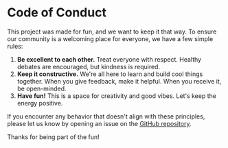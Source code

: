 # Code of Conduct

This project was made for fun, and we want to keep it that way. To ensure our community is a welcoming place for everyone, we have a few simple rules:

1.  **Be excellent to each other.** Treat everyone with respect. Healthy debates are encouraged, but kindness is required.
2.  **Keep it constructive.** We're all here to learn and build cool things together. When you give feedback, make it helpful. When you receive it, be open-minded.
3.  **Have fun!** This is a space for creativity and good vibes. Let's keep the energy positive.

If you encounter any behavior that doesn't align with these principles, please let us know by opening an issue on the [GitHub repository](https://github.com/coolosos/dart-valkey/issues).

Thanks for being part of the fun!